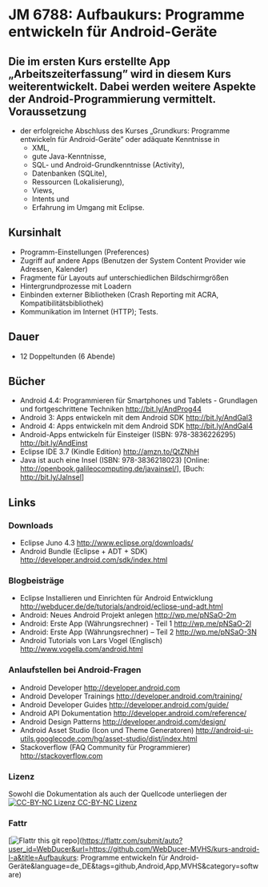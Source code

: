 JM 6788: Aufbaukurs: Programme entwickeln für Android-Geräte
===========================================================
Die im ersten Kurs erstellte App „Arbeitszeiterfassung” wird in diesem Kurs weiterentwickelt. Dabei werden weitere Aspekte der Android-Programmierung vermittelt.
Voraussetzung 
-------------
- der erfolgreiche Abschluss des Kurses „Grundkurs: Programme entwickeln für Android-Geräte” oder adäquate Kenntnisse in
	- XML,
	- gute Java-Kenntnisse,
	- SQL- und Android-Grundkenntnisse (Activity),
	- Datenbanken (SQLite),
	- Ressourcen (Lokalisierung),
	- Views,
	- Intents und
	- Erfahrung im Umgang mit Eclipse.
	
Kursinhalt
----------
- Programm-Einstellungen (Preferences)
- Zugriff auf andere Apps (Benutzen der System Content Provider wie Adressen, Kalender)
- Fragmente für Layouts auf unterschiedlichen Bildschirmgrößen
- Hintergrundprozesse mit Loadern
- Einbinden externer Bibliotheken (Crash Reporting mit ACRA, Kompatibilitätsbibliothek)
- Kommunikation im Internet (HTTP); Tests.

Dauer
-----
- 12 Doppeltunden (6 Abende)

Bücher
------
- Android 4.4: Programmieren für Smartphones und Tablets - Grundlagen und fortgeschrittene Techniken <http://bit.ly/AndProg44>
- Android 3: Apps entwickeln mit dem Android SDK <http://bit.ly/AndGal3>
- Android 4: Apps entwickeln mit dem Android SDK <http://bit.ly/AndGal4>
- Android-Apps entwickeln für Einsteiger (ISBN: 978-3836226295) <http://bit.ly/AndEinst>
- Eclipse IDE 3.7 (Kindle Edition) <http://amzn.to/QtZNhH>
- Java ist auch eine Insel (ISBN: 978-3836218023) [Online: <http://openbook.galileocomputing.de/javainsel/>], [Buch: <http://bit.ly/JaInsel>]

Links
-----
### Downloads
- Eclipse Juno 4.3 <http://www.eclipse.org/downloads/>
- Android Bundle (Eclipse + ADT + SDK) <http://developer.android.com/sdk/index.html>

### Blogbeisträge
- Eclipse Installieren und Einrichten für Android Entwicklung <http://webducer.de/de/tutorials/android/eclipse-und-adt.html>
- Android: Neues Android Projekt anlegen <http://wp.me/pNSaO-2m>
- Android: Erste App (Währungsrechner) - Teil 1 <http://wp.me/pNSaO-2l>
- Android: Erste App (Währungsrechner) – Teil 2 <http://wp.me/pNSaO-3N>
- Android Tutorials von Lars Vogel (Englisch) <http://www.vogella.com/android.html>

### Anlaufstellen bei Android-Fragen
- Android Developer <http://developer.android.com>
- Android Developer Trainings <http://developer.android.com/training/>
- Android Developer Guides <http://developer.android.com/guide/>
- Android API Dokumentation <http://developer.android.com/reference/>
- Android Design Patterns <http://developer.android.com/design/>
- Android Asset Studio (Icon und Theme Generatoren) <http://android-ui-utils.googlecode.com/hg/asset-studio/dist/index.html>
- Stackoverflow (FAQ Community für Programmierer) <http://stackoverflow.com>

### Lizenz
Sowohl die Dokumentation als auch der Quellcode unterliegen der [![CC-BY-NC Lizenz](http://i.creativecommons.org/l/by-nc/4.0/88x31.png) CC-BY-NC Lizenz](http://creativecommons.org/licenses/by-nc/4.0/deed.de)

### Fattr
[![Flattr this git repo](http://api.flattr.com/button/flattr-badge-large.png)](https://flattr.com/submit/auto?user_id=WebDucer&url=https://github.com/WebDucer-MVHS/kurs-android-I-a&title=Aufbaukurs: Programme entwickeln für Android-Geräte&language=de_DE&tags=github,Android,App,MVHS&category=software)
